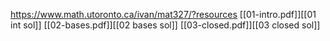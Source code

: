 https://www.math.utoronto.ca/ivan/mat327/?resources
[[01-intro.pdf]][[01 int sol]]
[[02-bases.pdf]][[02 bases sol]]
[[03-closed.pdf]][[03 closed sol]]